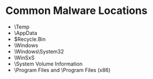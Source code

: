 # Common Malware Locations

- \Temp
- \AppData
- \$Recycle.Bin
- \Windows
- \Windows\System32
- \WinSxS
- \System Volume Information
- \Program Files and \Program Files (x86)
